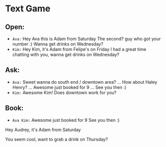 # Text Game

## Open:

- `Ava:` Hey Ava this is Adam from Saturday
The second? guy who got your number :)
Wanna get drinks on Wednesday?
- `Kim:` Hey Kim, it's Adam from Felipe's on Friday
I had a great time chatting with you, wanna get drinks on Wednesday?

## Ask:

- `Ava:` Sweet wanna do south end / downtown area?
… How about Haley Henry?
… Awesome just booked for 9
… See you then :)
- `Kim:` Awesome Kim! Does downtown work for you?

## Book:

- `Ava Kim:` Awesome just booked for 9
See you then :)

Hey Audrey, it's Adam from Saturday 

You seem cool, want to grab a drink on Thursday?